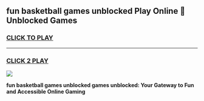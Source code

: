 
## fun basketball games unblocked Play Online 👋 Unblocked Games
<h3>
<a href="https://premium.freeplayer.one?title=fun_basketball_games_unblocked&ref=19F">CLICK TO PLAY</a></h3>
<hr>

<h3>
<a href="https://premium.freeplayer.one?title=fun_basketball_games_unblocked&ref=19F">CLICK 2 PLAY</a>
  
</h3>

<a href="https://premium.freeplayer.one?title=fun_basketball_games_unblocked&ref=19F"><img src="https://clearcache.store/games.png"></a>


**fun basketball games unblocked games unblocked: Your Gateway to Fun and Accessible Online Gaming**
